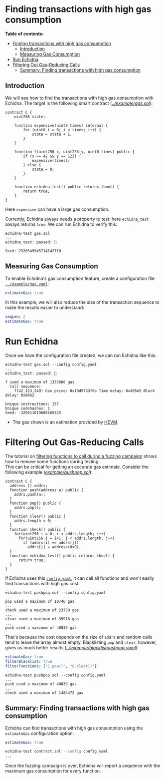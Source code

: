 # Finding transactions with high gas consumption

**Table of contents:**

- [Finding transactions with high gas consumption](#finding-transactions-with-high-gas-consumption)
  - [Introduction](#introduction)
  - [Measuring Gas Consumption](#measuring-gas-consumption)
- [Run Echidna](#run-echidna)
- [Filtering Out Gas-Reducing Calls](#filtering-out-gas-reducing-calls)
  - [Summary: Finding transactions with high gas consumption](#summary-finding-transactions-with-high-gas-consumption)

## Introduction

We will see how to find the transactions with high gas consumption with Echidna. The target is the following smart contract (_[../example/gas.sol](../example/gas.sol)_):

```solidity
contract C {
    uint256 state;

    function expensive(uint8 times) internal {
        for (uint8 i = 0; i < times; i++) {
            state = state + i;
        }
    }

    function f(uint256 x, uint256 y, uint8 times) public {
        if (x == 42 && y == 123) {
            expensive(times);
        } else {
            state = 0;
        }
    }

    function echidna_test() public returns (bool) {
        return true;
    }
}
```

Here `expensive` can have a large gas consumption.

Currently, Echidna always needs a property to test: here `echidna_test` always returns `true`.
We can run Echidna to verify this:

```
echidna-test gas.sol
...
echidna_test: passed! 🎉

Seed: 2320549945714142710
```

## Measuring Gas Consumption

To enable Echidna's gas consumption feature, create a configuration file [`../example/gas.yaml`](../example/gas.yaml):

```yaml
estimateGas: true
```

In this example, we will also reduce the size of the transaction sequence to make the results easier to understand:

```yaml
seqLen: 2
estimateGas: true
```

# Run Echidna

Once we have the configuration file created, we can run Echidna like this:

```
echidna-test gas.sol --config config.yaml
...
echidna_test: passed! 🎉

f used a maximum of 1333608 gas
  Call sequence:
    f(42,123,249) Gas price: 0x10d5733f0a Time delay: 0x495e5 Block delay: 0x88b2

Unique instructions: 157
Unique codehashes: 1
Seed: -325611019680165325

```

- The gas shown is an estimation provided by [HEVM](https://github.com/dapphub/dapptools/tree/master/src/hevm#hevm-).

# Filtering Out Gas-Reducing Calls

The tutorial on [filtering functions to call during a fuzzing campaign](../basic/filtering-functions.md) shows how to
remove some functions during testing.  
This can be critical for getting an accurate gas estimate.
Consider the following example (_[example/pushpop.sol](../example/pushpop.sol)_):

```solidity
contract C {
  address [] addrs;
  function push(address a) public {
    addrs.push(a);
  }
  function pop() public {
    addrs.pop();
  }
  function clear() public {
    addrs.length = 0;
  }
  function check() public {
    for(uint256 i = 0; i < addrs.length; i++)
      for(uint256 j = i+1; j < addrs.length; j++)
        if (addrs[i] == addrs[j])
          addrs[j] = address(0x0);
  }
  function echidna_test() public returns (bool) {
      return true;
  }
}
```

If Echidna uses this [`config.yaml`](../example/pushpop.yaml), it can call all functions and won't easily find transactions with high gas cost:

```
echidna-test pushpop.sol --config config.yaml
...
pop used a maximum of 10746 gas
...
check used a maximum of 23730 gas
...
clear used a maximum of 35916 gas
...
push used a maximum of 40839 gas
```

That's because the cost depends on the size of `addrs` and random calls tend to leave the array almost empty.
Blacklisting `pop` and `clear`, however, gives us much better results (_[../example/blacklistpushpop.yaml](../example/blacklistpushpop.yaml)_):

```yaml
estimateGas: true
filterBlacklist: true
filterFunctions: ["C.pop()", "C.clear()"]
```

```
echidna-test pushpop.sol --config config.yaml
...
push used a maximum of 40839 gas
...
check used a maximum of 1484472 gas
```

## Summary: Finding transactions with high gas consumption

Echidna can find transactions with high gas consumption using the `estimateGas` configuration option:

```yaml
estimateGas: true
```

```bash
echidna-test contract.sol --config config.yaml
...
```

Once the fuzzing campaign is over, Echidna will report a sequence with the maximum gas consumption for every function.
